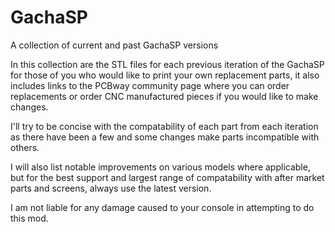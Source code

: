 # GachaSP
A collection of current and past GachaSP versions

In this collection are the STL files for each previous iteration of the GachaSP for those of you who would like to print your own replacement parts, it also includes links to the PCBway community page where you can order replacements 
or order CNC manufactured pieces if you would like to make changes.

I'll try to be concise with the compatability of each part from each iteration as there have been a few and some changes make parts incompatible with others.

I will also list notable improvements on various models where applicable, but for the best support and largest range of compatability with after market parts and screens, always use the latest version. 

I am not liable for any damage caused to your console in attempting to do this mod.
